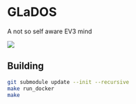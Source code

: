 # GLaDOS
A not so self aware EV3 mind

![](https://travis-ci.com/g33kex/GLaDOS.svg?branch=main)

## Building 

```bash
git submodule update --init --recursive
make run_docker
make
```
